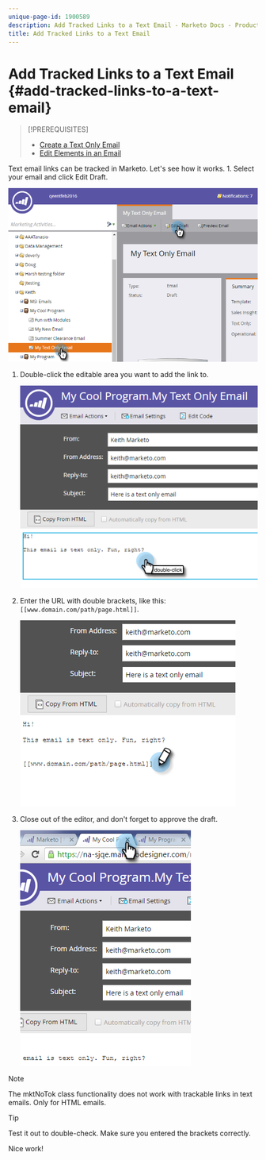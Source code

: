 ```yaml
---
unique-page-id: 1900589
description: Add Tracked Links to a Text Email - Marketo Docs - Product Documentation
title: Add Tracked Links to a Text Email
---
```


# Add Tracked Links to a Text Email {#add-tracked-links-to-a-text-email}

>[!PREREQUISITES]
>
>* [Create a Text Only Email](/help/marketo/product-docs/email-marketing/general/creating-an-email/create-a-text-only-email.md)
>* [Edit Elements in an Email](/help/marketo/product-docs/email-marketing/general/email-editor-2/edit-elements-in-an-email.md)

Text email links can be tracked in Marketo. Let's see how it works. 1. Select your email and click Edit Draft.

![](assets/one-9.png)

1. Double-click the editable area you want to add the link to.

   ![](assets/two-8.png)

1. Enter the URL with double brackets, like this: `[[www.domain.com/path/page.html]]`.

   ![](assets/three-8.png)

1. Close out of the editor, and don't forget to approve the draft.

   ![](assets/four-6.png)

>[!NOTE]
>
>The mktNoTok class functionality does not work with trackable links in text emails. Only for HTML emails.

>[!TIP]
>
>Test it out to double-check. Make sure you entered the brackets correctly.

Nice work!  
